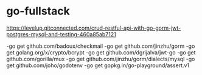 # go-fullstack


https://levelup.gitconnected.com/crud-restful-api-with-go-gorm-jwt-postgres-mysql-and-testing-460a85ab7121


-go get github.com/badoux/checkmail
-go get github.com/jinzhu/gorm
-go get golang.org/x/crypto/bcrypt
-go get github.com/dgrijalva/jwt-go
-go get github.com/gorilla/mux
-go get github.com/jinzhu/gorm/dialects/mysql
-go get github.com/joho/godotenv
-go get gopkg.in/go-playground/assert.v1
